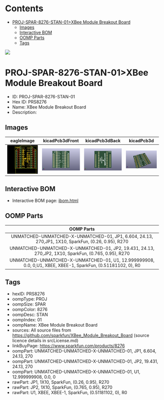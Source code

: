 



Contents
========

* [PROJ-SPAR-8276-STAN-01>XBee Module Breakout Board](#proj-spar-8276-stan-01xbee-module-breakout-board)
	* [Images](#images)
	* [Interactive BOM](#interactive-bom)
	* [OOMP Parts](#oomp-parts)
	* [Tags](#tags)
  
![][im]
# PROJ-SPAR-8276-STAN-01>XBee Module Breakout Board

- ID: PROJ-SPAR-8276-STAN-01
- Hex ID: PRS8276
- Name: XBee Module Breakout Board
- Description: 

## Images
  
  

|eagleImage|kicadPcb3dFront|kicadPcb3dBack|kicadPcb3d|
| :---: | :---: | :---: | :---: |
|[![eagleImage](eagleImage_140.png)](eagleImage_600.png)|[![kicadPcb3dFront](kicadPcb3dFront_140.png)](kicadPcb3dFront_600.png)|[![kicadPcb3dBack](kicadPcb3dBack_140.png)](kicadPcb3dBack_600.png)|[![kicadPcb3d](kicadPcb3d_140.png)](kicadPcb3d_600.png)|

## Interactive BOM

- Interactive BOM page: [ibom.html](kicad/bom/ibom.html)

## OOMP Parts
  

|OOMP Parts|
| :---: |
|UNMATCHED-UNMATCHED-X-UNMATCHED-01, JP1, 6.604, 24.13, 270,JP1, 1X10, SparkFun, (0.26, 0.95), R270|
|UNMATCHED-UNMATCHED-X-UNMATCHED-01, JP2, 19.431, 24.13, 270,JP2, 1X10, SparkFun, (0.765, 0.95), R270|
|UNMATCHED-UNMATCHED-X-UNMATCHED-01, U1, 12.999999908, 0.0, 0,U1, XBEE, XBEE-1, SparkFun, (0.51181102, 0), R0|

## Tags

- hexID: PRS8276
- oompType: PROJ
- oompSize: SPAR
- oompColor: 8276
- oompDesc: STAN
- oompIndex: 01
- oompName: XBee Module Breakout Board
- sources: All source files from https://github.com/sparkfun/XBee_Module_Breakout_Board (source licence details in srcLicense.md)
- linkBuyPage: https://www.sparkfun.com/products/8276
- oompPart: UNMATCHED-UNMATCHED-X-UNMATCHED-01, JP1, 6.604, 24.13, 270
- oompPart: UNMATCHED-UNMATCHED-X-UNMATCHED-01, JP2, 19.431, 24.13, 270
- oompPart: UNMATCHED-UNMATCHED-X-UNMATCHED-01, U1, 12.999999908, 0.0, 0
- rawPart: JP1, 1X10, SparkFun, (0.26, 0.95), R270
- rawPart: JP2, 1X10, SparkFun, (0.765, 0.95), R270
- rawPart: U1, XBEE, XBEE-1, SparkFun, (0.51181102, 0), R0



[im]: kicadPcb3d_450.png
